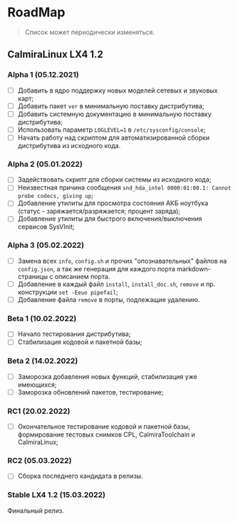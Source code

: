 # RoadMap

> Список может периодически изменяться.

## CalmiraLinux LX4 1.2

### Alpha 1 (05.12.2021)

- [ ] Добавить в ядро поддержку новых моделей сетевых и звуковых карт;
- [ ] Добавить пакет `ver` в минимальную поставку дистрибутива;
- [ ] Добавить системную документацию в минимальную поставку дистрибутива;
- [ ] Использовать параметр `LOGLEVEL=1` в `/etc/sysconfig/console`;
- [ ] Начать работу над скриптом для автоматизированной сборки дистрибутива из исходного кода.

### Alpha 2 (05.01.2022)

- [ ] Задействовать скрипт для сборки системы из исходного кода;
- [ ] Неизвестная причина сообщения `snd_hda_intel 0000:01:00.1: Cannot probe codecs, giving up`;
- [ ] Добавление утилиты для просмотра состояния АКБ ноутбука (статус - заряжается/разряжается; процент заряда);
- [ ] Добавление утилиты для быстрого включения/выключения сервисов SysVInit;

### Alpha 3 (05.02.2022)

- [ ] Замена всех `info`, `config.sh` и прочих "опознавательных" файлов на `config.json`, а так же генерация для каждого порта markdown-страницы с описанием порта.
- [ ] Добавление в каждый файл `install`, `install_doc.sh`, `remove` и пр. конструкции `set -Eeuo pipefail`;
- [ ] Добавление файла `remove` в порты, подлежащие удалению.

### Beta 1 (10.02.2022)

- [ ] Начало тестирования дистрибутива;
- [ ] Стабилизация кодовой и пакетной базы;

### Beta 2 (14.02.2022)

- [ ] Заморозка добавления новых функций, стабилизация уже имеющихся;
- [ ] Заморозка обновлений пакетов, тестирование;

### RC1 (20.02.2022)

- [ ] Окончательное тестирование кодовой и пакетной базы, формирование тестовых снимков CPL, CalmiraToolchain и CalmiraLinux;

### RC2 (05.03.2022)

- [ ] Сборка последнего кандидата в релизы.

### Stable LX4 1.2 (15.03.2022)

Финальный релиз.
